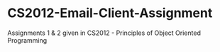 # CS2012-Email-Client-Assignment

Assignments 1 & 2 given in CS2012 - Principles of Object Oriented Programming
